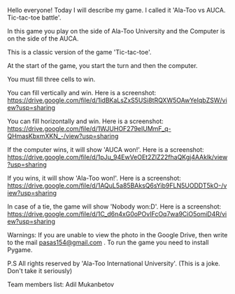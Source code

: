 Hello everyone! Today I will describe my game. I called it 'Ala-Too vs AUCA. Tic-tac-toe battle'. 

In this game you play on the side of Ala-Too University and the Computer is on the side of the AUCA.

This is a classic version of the game 'Tic-tac-toe'.

At the start of the game, you start the turn and then the computer. 

You must fill three cells to win.

You can fill vertically and win. Here is a screenshot:
https://drive.google.com/file/d/1idBKaLsZxS5USi8tRQXW5OAwYeIqbZSW/view?usp=sharing

You can fill horizontally and win. Here is a screenshot:
https://drive.google.com/file/d/1WJUHOF279eIUMmF_q-QHmasKbxmXKN_-/view?usp=sharing

If the computer wins, it will show 'AUCA won!'. Here is a screenshot:
https://drive.google.com/file/d/1pJu_94EwVeOEt2ZlZ22fhaQKgj4AAklk/view?usp=sharing

If you wins, it will show 'Ala-Too won!'. Here is a screenshot:
https://drive.google.com/file/d/1AQuL5a85BAksQ6sYib9FLN5UODDT5kO-/view?usp=sharing

In case of a tie, the game will show 'Nobody won:D'. Here is a screenshot:
https://drive.google.com/file/d/1C_d6n4xG0oPOvIFcOq7wa9CiO5omiD4R/view?usp=sharing

Warnings: If you are unable to view the photo in the Google Drive, then write to the mail pasas154@gmail.com . To run the game you need to install Pygame.

P.S All rights reserved by 'Ala-Too International University'. (This is a joke. Don't take it seriously)

Team members list: Adil Mukanbetov

